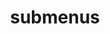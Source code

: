 ---
layout: page
title: submenus
nav: true
nav_order: 6
dropdown: true
children: 
    - title: Publications
      permalink: /publications/
    - title: divider
    - title: projects
      permalink: /projects/
---